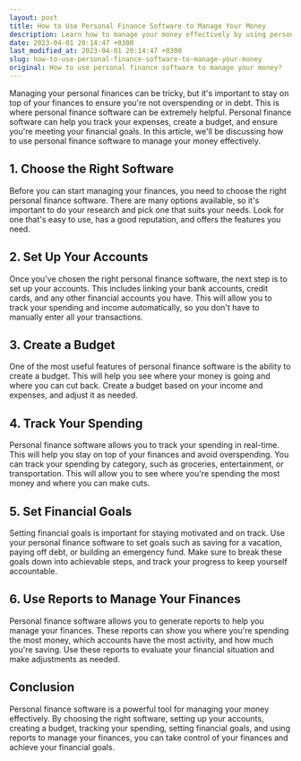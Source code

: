 ```yaml
---
layout: post
title: How to Use Personal Finance Software to Manage Your Money
description: Learn how to manage your money effectively by using personal finance software
date: 2023-04-01 20:14:47 +0300
last_modified_at: 2023-04-01 20:14:47 +0300
slug: how-to-use-personal-finance-software-to-manage-your-money
original: How to use personal finance software to manage your money?
---
```

Managing your personal finances can be tricky, but it's important to stay on top of your finances to ensure you're not overspending or in debt. This is where personal finance software can be extremely helpful. Personal finance software can help you track your expenses, create a budget, and ensure you're meeting your financial goals. In this article, we'll be discussing how to use personal finance software to manage your money effectively.

## 1. Choose the Right Software

Before you can start managing your finances, you need to choose the right personal finance software. There are many options available, so it's important to do your research and pick one that suits your needs. Look for one that's easy to use, has a good reputation, and offers the features you need.

## 2. Set Up Your Accounts

Once you've chosen the right personal finance software, the next step is to set up your accounts. This includes linking your bank accounts, credit cards, and any other financial accounts you have. This will allow you to track your spending and income automatically, so you don't have to manually enter all your transactions.

## 3. Create a Budget

One of the most useful features of personal finance software is the ability to create a budget. This will help you see where your money is going and where you can cut back. Create a budget based on your income and expenses, and adjust it as needed.

## 4. Track Your Spending

Personal finance software allows you to track your spending in real-time. This will help you stay on top of your finances and avoid overspending. You can track your spending by category, such as groceries, entertainment, or transportation. This will allow you to see where you're spending the most money and where you can make cuts.

## 5. Set Financial Goals

Setting financial goals is important for staying motivated and on track. Use your personal finance software to set goals such as saving for a vacation, paying off debt, or building an emergency fund. Make sure to break these goals down into achievable steps, and track your progress to keep yourself accountable.

## 6. Use Reports to Manage Your Finances

Personal finance software allows you to generate reports to help you manage your finances. These reports can show you where you're spending the most money, which accounts have the most activity, and how much you're saving. Use these reports to evaluate your financial situation and make adjustments as needed.

## Conclusion

Personal finance software is a powerful tool for managing your money effectively. By choosing the right software, setting up your accounts, creating a budget, tracking your spending, setting financial goals, and using reports to manage your finances, you can take control of your finances and achieve your financial goals.